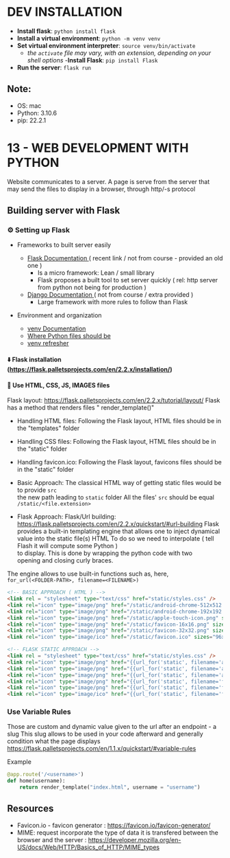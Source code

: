 

# DEV INSTALLATION
- __Install flask__: `python install flask`
- __Install a virtual environment__: `python -m venv venv`
- __Set virtual environment interpreter__: `source venv/bin/activate`
	- _the `activate` file may vary, with an extension, depending on your shell options_
-__Install Flask__: `pip install Flask`
- __Run the server__: `flask run`

## Note:
- OS: mac
- Python: 3.10.6
- pip: 22.2.1

# 13 - WEB DEVELOPMENT WITH PYTHON

Website communicates to a server.
A page is serve from the server that may send the files to display in a browser,
through http/-s protocol




## Building server with Flask
### ⚙️ Setting up Flask
- Frameworks to built server easily
	- [ Flask Documentation ](https://flask.palletsprojects.com/en/2.2.x/) ( recent link / not from course - provided an old one )
		- Is a micro framework: Lean / small library
		- Flask proposes a built tool to set server quickly ( rel: http server from python not being for production )
	- [ Django Documentation ](https://www.djangoproject.com/) ( not from course / extra provided )
		- Large framework with more rules to follow than Flask


- Environment and organization
	- [ venv Documentation ](https://docs.python.org/3/library/venv.html)
	- [ Where Python files should be ](https://stackoverflow.com/questions/1783146/where-in-a-virtualenv-does-the-custom-code-go)
	- [ venv refresher ](https://realpython.com/python-virtual-environments-a-primer/)


#### ⬇️ Flask installation (https://flask.palletsprojects.com/en/2.2.x/installation/)
#### 📁 Use HTML, CSS, JS, IMAGES files
Flask layout: https://flask.palletsprojects.com/en/2.2.x/tutorial/layout/
Flask has a method that renders files " render_template()"
- Handling HTML files: Following the Flask layout, HTML files should be in the "templates" folder
- Handling CSS files: Following the Flask layout, HTML files should be in the "static" folder
- Handling favicon.ico: Following the Flask layout, favicons files should be in the "static" folder  

- Basic Approach:
The classical HTML way of getting static files would be to provide `src`  
the new path leading to `static` folder
All the files' `src` should be equal `/static/<file.extension>`

- Flask Approach:
Flask/Url building: https://flask.palletsprojects.com/en/2.2.x/quickstart/#url-building
Flask provides a built-in templating engine that allows one to inject 
dynamical value into the static file(s) HTML
To do so we need to interpolate ( tell Flash it will compute some Python )  
to display. This is done by wrapping the python code with two   
opening and closing curly braces.  

The engine allows to use built-in functions such as, here,   
`for_url(<FOLDER-PATH>, filename=<FILENAME>)`





```HTML
<!-- BASIC APPROACH ( HTML ) -->
<link rel = "stylesheet" type="text/css" href="static/styles.css" />
<link rel="icon" type="image/png" href="/static/android-chrome-512x512.png" sizes="16x16">
<link rel="icon" type="image/png" href="/static/android-chrome-192x192.png" sizes="16x16">
<link rel="icon" type="image/png" href="/static/apple-touch-icon.png" sizes="16x16">
<link rel="icon" type="image/png" href="/static/favicon-16x16.png" sizes="16x16">
<link rel="icon" type="image/png" href="/static/favicon-32x32.png" sizes="32x32">
<link rel="icon" type="image/ico" href="/static/favicon.ico" sizes="96x96">

<!-- FLASK STATIC APPROACH -->
<link rel = "stylesheet" type="text/css" href="static/styles.css" />
<link rel="icon" type="image/png" href="{{url_for('static', filename='android-chrome-512x512.png')}}" sizes="16x16">
<link rel="icon" type="image/png" href="{{url_for('static', filename='android-chrome-192x192.png')}}" sizes="16x16">
<link rel="icon" type="image/png" href="{{url_for('static', filename='apple-touch-icon.png')}}" sizes="16x16">
<link rel="icon" type="image/png" href="{{url_for('static', filename='favicon-16x16.png')}}" sizes="16x16">
<link rel="icon" type="image/png" href="{{url_for('static', filename='favicon-32x32.png')}}" sizes="32x32">
<link rel="icon" type="image/ico" href="{{url_for('static', filename='favicon.ico')}}" sizes="96x96">
```

### Use Variable Rules
Those are custom and dynamic value given to the url after an endpoint - a slug
This slug allows to be used in your code afterward and generally condition
what the page displays
https://flask.palletsprojects.com/en/1.1.x/quickstart/#variable-rules

Example
```Python
@app.route('/<username>')
def home(username):
	return render_template("index.html", username = "username")
```

## Resources
- Favicon.io - favicon generator : https://favicon.io/favicon-generator/
- MIME: request incorporate the type of data it is transfered between the browser and the server : 
https://developer.mozilla.org/en-US/docs/Web/HTTP/Basics_of_HTTP/MIME_types